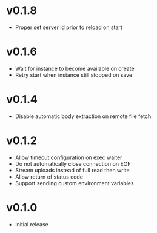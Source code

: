 # v0.1.8
* Proper set server id prior to reload on start

# v0.1.6
* Wait for instance to become available on create
* Retry start when instance still stopped on save

# v0.1.4
* Disable automatic body extraction on remote file fetch

# v0.1.2
* Allow timeout configuration on exec waiter
* Do not automatically close connection on EOF
* Stream uploads instead of full read then write
* Allow return of status code
* Support sending custom environment variables

# v0.1.0
* Initial release
